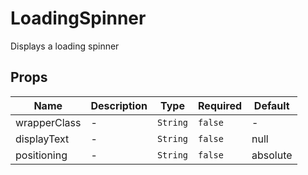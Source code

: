 # LoadingSpinner

Displays a loading spinner

## Props

<!-- @vuese:LoadingSpinner:props:start -->
|Name|Description|Type|Required|Default|
|---|---|---|---|---|
|wrapperClass|-|`String`|`false`|-|
|displayText|-|`String`|`false`|null|
|positioning|-|`String`|`false`|absolute|

<!-- @vuese:LoadingSpinner:props:end -->


